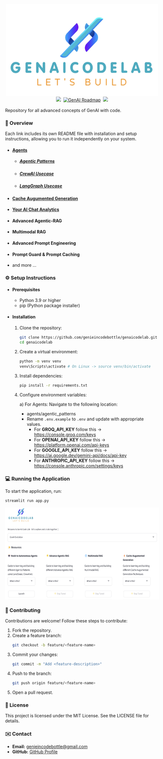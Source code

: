 <div align="center">
   <img src="static/images/logo.png" alt="Agents" width="500" height="300"/>
</div>

<div align="center">
    <a target="_blank" href="https://www.youtube.com/@genieincodebottle"><img src="https://img.shields.io/badge/YouTube-@genieincodebottle-blue"></a>&nbsp;
    <a href="https://github.com/genieincodebottle/generative-ai/blob/main/GenAI_Roadmap.md""><img src="https://img.shields.io/badge/GenAI Roadmap-181717?style=flat&logo=github&logoColor=white" alt="GenAI Roadmap"></a>&nbsp;
    <a target="_blank" href="https://www.instagram.com/genieincodebottle/"><img src="https://img.shields.io/badge/@genieincodebottle-C13584?style=flat&labelColor=C13584&logo=instagram&logoColor=white&link=https://www.instagram.com/eduardopiresbr/"></a>
</div>

<br>
Repository for all advanced concepts of GenAI with code.

### 🌟 Overview

Each link includes its own README file with installation and setup instructions, allowing you to run it independently on your system.

- #### [Agents](./agents/)
   - ##### [Agentic Patterns](./agents/agentic_patterns/)
   - ##### [CrewAI Usecase](./agents/crewai_usecases/)
   - ##### [LangGraph Usecase](./agents/langraph_usecases/)
- #### [Cache Augumented Generation](./cache_augumeted_generation/)
- #### [Your AI Chat Analytics](./your_ai_chat_analytics/)  
- #### Advanced Agentic-RAG
- #### Multimodal RAG
- #### Advanced Prompt Engineering
- #### Prompt Guard & Prompt Caching
- and more ...

### ⚙️ Setup Instructions

- #### Prerequisites
   - Python 3.9 or higher
   - pip (Python package installer)

- #### Installation
   1. Clone the repository:
      ```bash
      git clone https://github.com/genieincodebottle/genaicodelab.git
      cd genaicodelab
      ```
   2. Create a virtual environment:
      ```bash
      python -m venv venv
      venv\Scripts\activate # On Linux -> source venv/bin/activate
      ```
   3. Install dependencies:
      ```bash
      pip install -r requirements.txt
      ```
   4. Configure environment variables:

      a) For Agents: Navigate to the following location:
         - agents/agentic_patterns
         - Rename `.env.example` to `.env` and update with appropriate values.
            - For **GROQ_API_KEY** follow this -> https://console.groq.com/keys
            - For **OPENAI_API_KEY** follow this -> https://platform.openai.com/api-keys
            - For **GOOGLE_API_KEY** follow this -> https://ai.google.dev/gemini-api/docs/api-key
            - For **ANTHROPIC_API_KEY** follow this -> https://console.anthropic.com/settings/keys

### 💻 Running the Application
To start the application, run:
```bash
streamlit run app.py
```

<img src="static/images/main_ui.png" alt="Main UI" width="700" height="300"/>

### 🤝 Contributing
Contributions are welcome! Follow these steps to contribute:
1. Fork the repository.
2. Create a feature branch:
   ```bash
   git checkout -b feature/<feature-name>
   ```
3. Commit your changes:
   ```bash
   git commit -m "Add <feature-description>"
   ```
4. Push to the branch:
   ```bash
   git push origin feature/<feature-name>
   ```
5. Open a pull request.

### 📜 License
This project is licensed under the MIT License. See the LICENSE file for details.

### ✉️ Contact
- **Email:** genieincodebottle@gmail.com
- **GitHub:** [GitHub Profile](https://github.com/genieincodebottle)
